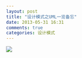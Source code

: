 ```yaml
---
layout: post
title: "设计模式之UML一览备忘"
date: 2013-05-31 16:31
comments: true
categories: 设计模式
---
```

![](http://yunbgs.com/images/design_patterns_uml.png)
